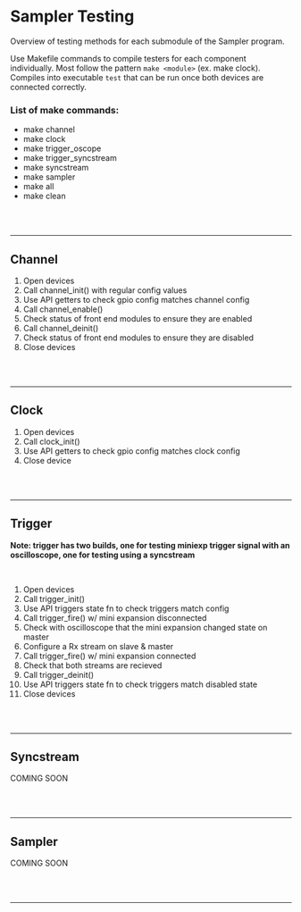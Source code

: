 # Sampler Testing

Overview of testing methods for each submodule of the Sampler program.

Use Makefile commands to compile testers for each component individually. Most follow the pattern ```make <module>``` (ex. make clock). Compiles into executable ```test``` that can be run once both devices are connected correctly.

### List of make commands:

- make channel
- make clock
- make trigger_oscope
- make trigger_syncstream
- make syncstream
- make sampler
- make all
- make clean


</br>
</br>

---

## Channel

1. Open devices
2. Call channel\_init() with regular config values
3. Use API getters to check gpio config matches channel config
4. Call channel\_enable()
5. Check status of front end modules to ensure they are enabled
6. Call channel\_deinit()
7. Check status of front end modules to ensure they are disabled
8. Close devices

</br>
</br>

---

## Clock

1. Open devices
2. Call clock\_init()
3. Use API getters to check gpio config matches clock config
4. Close device

</br>
</br>

---

## Trigger

**Note: trigger has two builds, one for testing miniexp trigger signal with an
oscilloscope, one for testing using a syncstream**

</br>

1. Open devices
2. Call trigger\_init()
3. Use API triggers state fn to check triggers match config
4. Call trigger\_fire() w/ mini expansion disconnected
5. Check with oscilloscope that the mini expansion changed state on master
6. Configure a Rx stream on slave & master
7. Call trigger\_fire() w/ mini expansion connected
8. Check that both streams are recieved
9. Call trigger\_deinit()
10. Use API triggers state fn to check triggers match disabled state
11. Close devices

</br>
</br>

---

## Syncstream

COMING SOON

</br>
</br>

---

## Sampler

COMING SOON

</br>
</br>

---
